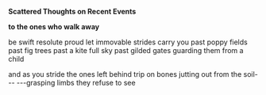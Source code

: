 **Scattered Thoughts on Recent Events**


**to the ones who walk away**

be swift resolute proud let immovable strides carry you
past poppy fields past fig trees past a kite full sky
past gilded gates guarding them from a child

and as you stride the ones left behind trip on bones jutting out from the soil---
---grasping limbs they refuse to see
<!--stackedit_data:
eyJoaXN0b3J5IjpbMjExMTc0NzkwN119
-->